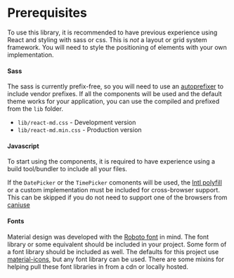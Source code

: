 # Prerequisites
To use this library, it is recommended to have previous experience using React
and styling with sass or css. This is *not* a layout or grid system framework.
You will need to style the positioning of elements with your own implementation.

#### Sass
The sass is currently prefix-free, so you will need to use an [autoprefixer](https://github.com/postcss/autoprefixer)
to include vendor prefixes. If all the components will be used and the default theme
works for your application, you can use the compiled and prefixed from the `lib` folder.

- `lib/react-md.css` - Development version
- `lib/react-md.min.css` - Production version


#### Javascript
To start using the components, it is required to have experience using a build tool/bundler
to include all your files.

If the `DatePicker` or the `TimePicker` comonents will be used, the [Intl polyfill](https://github.com/andyearnshaw/Intl.js/)
or a custom implementation must be included for cross-browser support. This can be skipped if you do
not need to support one of the browsers from [caniuse](http://caniuse.com/#search=intl)


#### Fonts
Material design was developed with the [Roboto font](https://www.google.com/fonts/specimen/Roboto)
in mind. The font library or some equivalent should be included in your project. Some form of a
font library should be included as well. The defaults for this project use
[material-icons](https://design.google.com/icons/), but any font library can be used. There are
some mixins for helping pull these font libraries in from a cdn or locally hosted.

